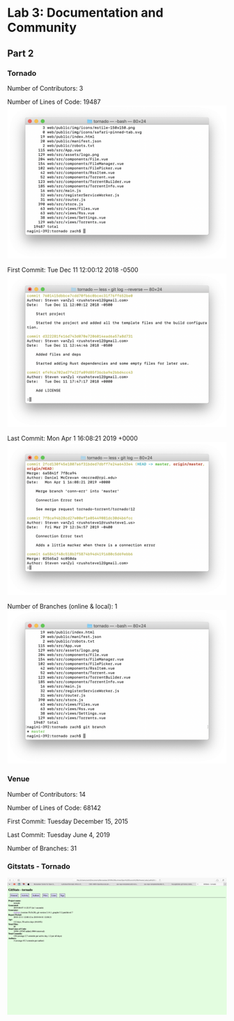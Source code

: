 # Lab 3: Documentation and Community

## Part 2

### Tornado
Number of Contributors: 3

Number of Lines of Code: 19487
![Lines of Code](lab-03-images/Lines-of-Code.png)

First Commit: Tue Dec 11 12:00:12 2018 -0500
![First Commit](lab-03-images/First-Commit.png)

Last Commit: Mon Apr 1 16:08:21 2019 +0000
![Last Commit](lab-03-images/Last-Commit.png)

Number of Branches (online & local): 1
![Branches](lab-03-images/Number-of-Branches.png)

### Venue
Number of Contributors: 14

Number of Lines of Code: 68142

First Commit: Tuesday December 15, 2015

Last Commit: Tuesday June 4, 2019

Number of Branches: 31


### Gitstats - Tornado
![Gitstats Tornado](lab-03-images/Gitstats-Tornado.png)
